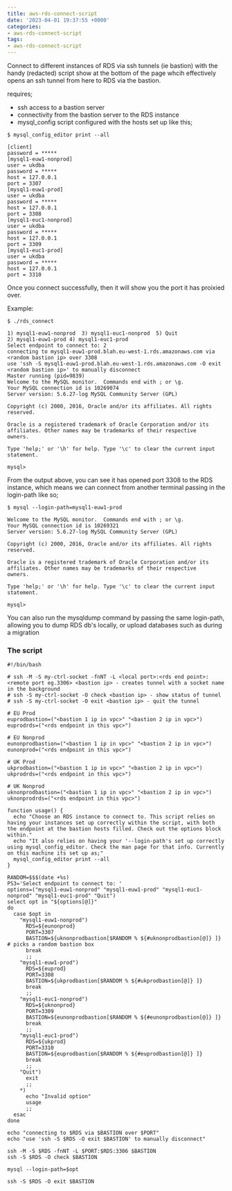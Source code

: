 ```yaml
---
title: aws-rds-connect-script
date: '2023-04-01 19:37:55 +0000'
categories:
- aws-rds-connect-script
tags:
- aws-rds-connect-script
---
```




Connect to different instances of RDS via ssh tunnels (ie bastion) with
the handy (redacted) script show at the bottom of the page whcih
effectively opens an ssh tunnel from here to RDS via the bastion.

requires;

  - ssh access to a bastion server
  - connectivity from the bastion server to the RDS instance
  - mysql_config script configured with the hosts set up like this;

<!-- end list -->

    $ mysql_config_editor print --all

    [client]
    password = *****
    [mysql1-euw1-nonprod]
    user = ukdba
    password = *****
    host = 127.0.0.1
    port = 3307
    [mysql1-euw1-prod]
    user = ukdba
    password = *****
    host = 127.0.0.1
    port = 3308
    [mysql1-euc1-nonprod]
    user = ukdba
    password = *****
    host = 127.0.0.1
    port = 3309
    [mysql1-euc1-prod]
    user = ukdba
    password = *****
    host = 127.0.0.1
    port = 3310


Once you connect successfully, then it will show you the port it has
proixied over.

Example:

    $ ./rds_connect

    1) mysql1-euw1-nonprod  3) mysql1-euc1-nonprod  5) Quit
    2) mysql1-euw1-prod 4) mysql1-euc1-prod
    Select endpoint to connect to: 2
    connecting to mysql1-euw1-prod.blah.eu-west-1.rds.amazonaws.com via <random bastion ip> over 3308
    use 'ssh -S mysql1-euw1-prod.blah.eu-west-1.rds.amazonaws.com -O exit <random bastion ip>' to manually disconnect
    Master running (pid=9839)
    Welcome to the MySQL monitor.  Commands end with ; or \g.
    Your MySQL connection id is 10269074
    Server version: 5.6.27-log MySQL Community Server (GPL)

    Copyright (c) 2000, 2016, Oracle and/or its affiliates. All rights reserved.

    Oracle is a registered trademark of Oracle Corporation and/or its
    affiliates. Other names may be trademarks of their respective
    owners.

    Type 'help;' or '\h' for help. Type '\c' to clear the current input statement.

    mysql>

From the output above, you can see it has opened port 3308 to the RDS
instance, which means we can connect from another terminal passing in
the login-path like so;

    $ mysql --login-path=mysql1-euw1-prod

    Welcome to the MySQL monitor.  Commands end with ; or \g.
    Your MySQL connection id is 10269321
    Server version: 5.6.27-log MySQL Community Server (GPL)

    Copyright (c) 2000, 2016, Oracle and/or its affiliates. All rights reserved.

    Oracle is a registered trademark of Oracle Corporation and/or its
    affiliates. Other names may be trademarks of their respective
    owners.

    Type 'help;' or '\h' for help. Type '\c' to clear the current input statement.

    mysql>

You can also run the mysqldump command by passing the same login-path,
allowing you to dump RDS db's locally, or upload databases such as
during a migration

### The script

    #!/bin/bash

    # ssh -M -S my-ctrl-socket -fnNT -L <local port>:<rds end point>:<remote port eg.3306> <bastion ip> - creates tunnel with a socket name in the background
    # ssh -S my-ctrl-socket -O check <bastion ip> - show status of tunnel
    # ssh -S my-ctrl-socket -O exit <bastion ip> - quit the tunnel

    # EU Prod
    euprodbastion=("<bastion 1 ip in vpc>" "<bastion 2 ip in vpc>")
    euprodrds=("<rds endpoint in this vpc>")

    # EU Nonprod
    eunonprodbastion=("<bastion 1 ip in vpc>" "<bastion 2 ip in vpc>")
    eunonprod=("<rds endpoint in this vpc>")

    # UK Prod
    ukprodbastion=("<bastion 1 ip in vpc>" "<bastion 2 ip in vpc>")
    ukprodrds=("<rds endpoint in this vpc>")

    # UK Nonprod
    uknonprodbastion=("<bastion 1 ip in vpc>" "<bastion 2 ip in vpc>")
    uknonprodrds=("<rds endpoint in this vpc>")

    function usage() {
      echo "Choose an RDS instance to connect to. This script relies on having your instances set up correctly within the script, with both the endpoint at the bastion hosts filled. Check out the options block within."
      echo "It also relies on having your '--login-path's set up correctly using mysql_config_editor. Check the man page for that info. Currently on this machine its set up as;"
      mysql_config_editor print --all
    }

    RANDOM=$$$(date +%s)
    PS3='Select endpoint to connect to: '
    options=("mysql1-euw1-nonprod" "mysql1-euw1-prod" "mysql1-euc1-nonprod" "mysql1-euc1-prod" "Quit")
    select opt in "${options[@]}"
    do
      case $opt in
        "mysql1-euw1-nonprod")
          RDS=${eunonprod}
          PORT=3307
          BASTION=${uknonprodbastion[$RANDOM % ${#uknonprodbastion[@]} ]} # picks a random bastion box
          break
          ;;
        "mysql1-euw1-prod")
          RDS=${euprod}
          PORT=3308
          BASTION=${ukprodbastion[$RANDOM % ${#ukprodbastion[@]} ]}
          break
          ;;
        "mysql1-euc1-nonprod")
          RDS=${uknonprod}
          PORT=3309
          BASTION=${eunonprodbastion[$RANDOM % ${#eunonprodbastion[@]} ]}
          break
          ;;
        "mysql1-euc1-prod")
          RDS=${ukprod}
          PORT=3310
          BASTION=${euprodbastion[$RANDOM % ${#euprodbastion[@]} ]}
          break
          ;;
        "Quit")
          exit
          ;;
        *)
          echo "Invalid option"
          usage
          ;;
      esac
    done

    echo "connecting to $RDS via $BASTION over $PORT"
    echo "use 'ssh -S $RDS -O exit $BASTION' to manually disconnect"

    ssh -M -S $RDS -fnNT -L $PORT:$RDS:3306 $BASTION
    ssh -S $RDS -O check $BASTION

    mysql --login-path=$opt

    ssh -S $RDS -O exit $BASTION
